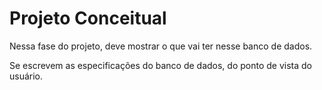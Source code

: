 # Projeto Conceitual

Nessa fase do projeto, deve mostrar o que vai ter nesse banco de dados.

Se escrevem as especificações do banco de dados, do ponto de vista do usuário.
